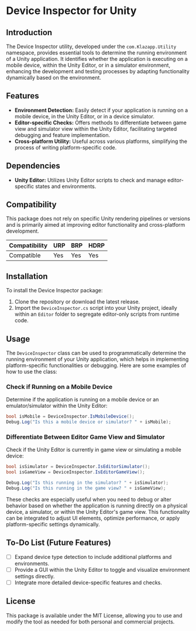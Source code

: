 # Device Inspector for Unity

## Introduction

The Device Inspector utility, developed under the `com.Klazapp.Utility` namespace, provides essential tools to determine the running environment of a Unity application. It identifies whether the application is executing on a mobile device, within the Unity Editor, or in a simulator environment, enhancing the development and testing processes by adapting functionality dynamically based on the environment.

## Features

- **Environment Detection:** Easily detect if your application is running on a mobile device, in the Unity Editor, or in a device simulator.
- **Editor-specific Checks:** Offers methods to differentiate between game view and simulator view within the Unity Editor, facilitating targeted debugging and feature implementation.
- **Cross-platform Utility:** Useful across various platforms, simplifying the process of writing platform-specific code.

## Dependencies

- **Unity Editor:** Utilizes Unity Editor scripts to check and manage editor-specific states and environments.

## Compatibility

This package does not rely on specific Unity rendering pipelines or versions and is primarily aimed at improving editor functionality and cross-platform development.

| Compatibility | URP | BRP | HDRP |
|---------------|-----|-----|------|
| Compatible    | Yes | Yes | Yes  |

## Installation

To install the Device Inspector package:

1. Clone the repository or download the latest release.
2. Import the `DeviceInspector.cs` script into your Unity project, ideally within an `Editor` folder to segregate editor-only scripts from runtime code.

## Usage

The `DeviceInspector` class can be used to programmatically determine the running environment of your Unity application, which helps in implementing platform-specific functionalities or debugging. Here are some examples of how to use the class:

### Check if Running on a Mobile Device

Determine if the application is running on a mobile device or an emulator/simulator within the Unity Editor:

```csharp
bool isMobile = DeviceInspector.IsMobileDevice();
Debug.Log("Is this a mobile device or simulator? " + isMobile);
```

### Differentiate Between Editor Game View and Simulator

Check if the Unity Editor is currently in game view or simulating a mobile device:

```csharp
bool isSimulator = DeviceInspector.IsEditorSimulator();
bool isGameView = DeviceInspector.IsEditorGameView();

Debug.Log("Is this running in the simulator? " + isSimulator);
Debug.Log("Is this running in the game view? " + isGameView);
```

These checks are especially useful when you need to debug or alter behavior based on whether the application is running directly on a physical device, a simulator, or within the Unity Editor's game view. This functionality can be integrated to adjust UI elements, optimize performance, or apply platform-specific settings dynamically.

## To-Do List (Future Features)

- [ ] Expand device type detection to include additional platforms and environments.
- [ ] Provide a GUI within the Unity Editor to toggle and visualize environment settings directly.
- [ ] Integrate more detailed device-specific features and checks.

## License

This package is available under the MIT License, allowing you to use and modify the tool as needed for both personal and commercial projects.

